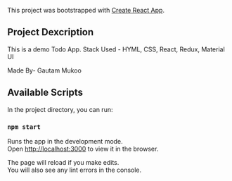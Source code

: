 This project was bootstrapped with [Create React App](https://github.com/facebook/create-react-app).

## Project Dexcription
This is a demo Todo App.
Stack Used - HYML, CSS, React, Redux, Material UI

Made By- Gautam Mukoo

## Available Scripts

In the project directory, you can run:

### `npm start`

Runs the app in the development mode.<br />
Open [http://localhost:3000](http://localhost:3000) to view it in the browser.

The page will reload if you make edits.<br />
You will also see any lint errors in the console.

